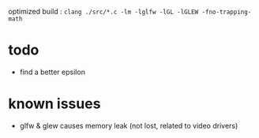
optimized build : `clang ./src/*.c -lm -lglfw -lGL -lGLEW -fno-trapping-math`

# todo

- find a better epsilon

# known issues

- glfw & glew causes memory leak (not lost, related to video drivers)
